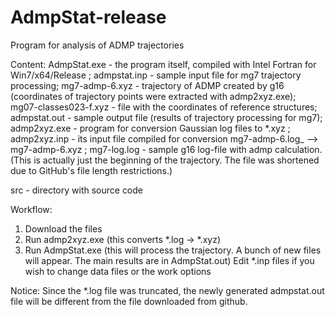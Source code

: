 # AdmpStat-release
Program for analysis of ADMP trajectories

Content:
AdmpStat.exe - the program itself, compiled with Intel Fortran for Win7/x64/Release ;
admpstat.inp - sample input file for mg7 trajectory processing; 
mg7-admp-6.xyz - trajectory of ADMP created by g16 (coordinates of trajectory points were extracted with admp2xyz.exe);
mg07-classes023-f.xyz - file with the coordinates of reference structures;
admpstat.out - sample output file (results of trajectory processing for mg7);
admp2xyz.exe - program for conversion Gaussian log files to *.xyz ;
admp2xyz.inp - its input file compiled for conversion mg7-admp-6.log_ --> mg7-admp-6.xyz ;
mg7-log.log - sample g16 log-file with admp calculation. (This is actually just the beginning of the trajectory. The file was shortened due to GitHub's file length restrictions.)

src - directory with source code


Workflow:
1. Download the files
2. Run admp2xyz.exe (this converts *.log -> *.xyz)
3. Run AdmpStat.exe (this will process the trajectory. A bunch of new files will appear. The main results are in AdmpStat.out)
Edit *.inp files if you wish to change data files or the work options

Notice: Since the *.log file was truncated, the newly generated admpstat.out file will be different from the file downloaded from github.



